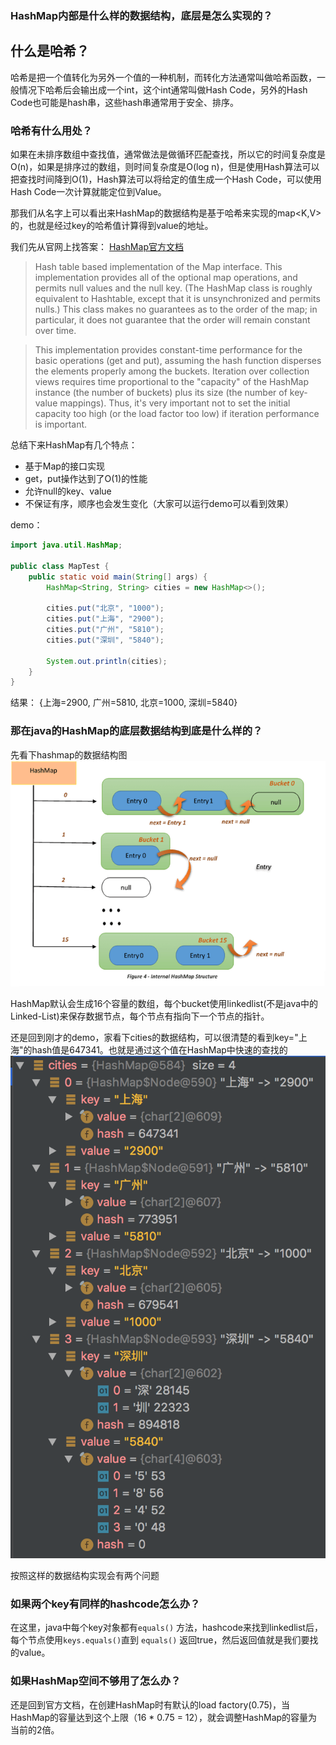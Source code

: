 ### HashMap内部是什么样的数据结构，底层是怎么实现的？



## 什么是哈希？

哈希是把一个值转化为另外一个值的一种机制，而转化方法通常叫做哈希函数，一般情况下哈希后会输出成一个int，这个int通常叫做Hash Code，另外的Hash Code也可能是hash串，这些hash串通常用于安全、排序。



### 哈希有什么用处？

如果在未排序数组中查找值，通常做法是做循环匹配查找，所以它的时间复杂度是O(n)，如果是排序过的数组，则时间复杂度是O(log n)，但是使用Hash算法可以把查找时间降到O(1)，Hash算法可以将给定的值生成一个Hash Code，可以使用Hash Code一次计算就能定位到Value。



那我们从名字上可以看出来HashMap的数据结构是基于哈希来实现的map<K,V>的，也就是经过key的哈希值计算得到value的地址。

我们先从官网上找答案：
[HashMap官方文档](https://docs.oracle.com/javase/8/docs/api/java/util/HashMap.html)

> Hash table based implementation of the Map interface. This implementation provides all of the optional map operations, and permits null values and the null key. (The HashMap class is roughly equivalent to Hashtable, except that it is unsynchronized and permits nulls.) This class makes no guarantees as to the order of the map; in particular, it does not guarantee that the order will remain constant over time.

> This implementation provides constant-time performance for the basic operations (get and put), assuming the hash function disperses the elements properly among the buckets. Iteration over collection views requires time proportional to the "capacity" of the HashMap instance (the number of buckets) plus its size (the number of key-value mappings). Thus, it's very important not to set the initial capacity too high (or the load factor too low) if iteration performance is important.


总结下来HashMap有几个特点：
* 基于Map的接口实现
* get，put操作达到了O(1)的性能
* 允许null的key、value
* 不保证有序，顺序也会发生变化（大家可以运行demo可以看到效果）

demo：
```java
import java.util.HashMap;

public class MapTest {
    public static void main(String[] args) {
        HashMap<String, String> cities = new HashMap<>();

        cities.put("北京", "1000");
        cities.put("上海", "2900");
        cities.put("广州", "5810");
        cities.put("深圳", "5840");

        System.out.println(cities);
    }
}
```
结果：
{上海=2900, 广州=5810, 北京=1000, 深圳=5840}



###  那在java的HashMap的底层数据结构到底是什么样的？

先看下hashmap的数据结构图
![hashmap的internal-structure](images/hashmap-internaldata.png)

HashMap默认会生成16个容量的数组，每个bucket使用linkedlist(不是java中的Linked-List)来保存数据节点，每个节点有指向下一个节点的指针。

还是回到刚才的demo，家看下cities的数据结构，可以很清楚的看到key="上海"的hash值是647341。也就是通过这个值在HashMap中快速的查找的
![图片](images/hashmap-debug-screen.png)



按照这样的数据结构实现会有两个问题

### 如果两个key有同样的hashcode怎么办？

在这里，java中每个key对象都有`equals()` 方法，hashcode来找到linkedlist后，每个节点使用`keys.equals()`直到 `equals()` 返回true，然后返回值就是我们要找的value。

### 如果HashMap空间不够用了怎么办？

还是回到官方文档，在创建HashMap时有默认的load factory(0.75)，当HashMap的容量达到这个上限（16 * 0.75 = 12），就会调整HashMap的容量为当前的2倍。